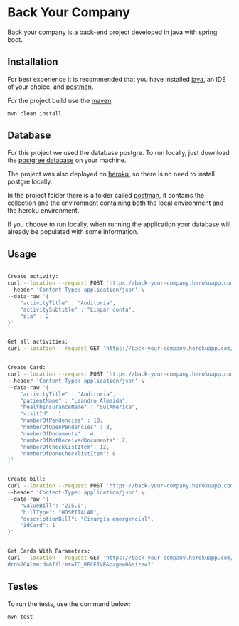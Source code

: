 # Back Your Company

Back your company is a back-end project developed in java with spring boot.

## Installation

For best experience it is recommended that you have installed [java](https://www.oracle.com/technetwork/pt/java/javase/downloads/index.html), an IDE of your choice, and [postman](https://www.postman.com/).

For the project build use the [maven](https://maven.apache.org/download.cgi).

```
mvn clean install
```

## Database

For this project we used the database postgre. To run locally, just download the [postgree database](https://www.postgresql.org/download/) on your machine.

The project was also deployed on [heroku](https://back-your-company.herokuapp.com/), so there is no need to install postgre locally.

In the project folder there is a folder called [postman](https://github.com/roberttacosta/back-your-company/tree/master/postman), it contains the collection and the environment containing both the local environment and the heroku environment.

If you choose to run locally, when running the application your database will already be populated with some information.

## Usage

```bash

Create activity: 
curl --location --request POST 'https://back-your-company.herokuapp.com//activity' \
--header 'Content-Type: application/json' \
--data-raw '{
    "activityTitle" : "Auditoria",
    "activitySubtitle" : "Limpar conta",
    "sla" : 2
}'


Get all activities:
curl --location --request GET 'https://back-your-company.herokuapp.com//activity'


Create Card:
curl --location --request POST 'https://back-your-company.herokuapp.com//card' \
--header 'Content-Type: application/json' \
--data-raw '{
    "activityTitle" : "Auditoria",
    "patientName" : "Leandro Almeida",
    "healthInsuranceName" : "SulAmerica",
    "visitId" : 1,
    "numberOfPendencies" : 10,
    "numberOfOpenPendencies" : 8,
    "numberOfDocuments" : 4,
    "numberOfNotReceivedDocuments": 2,
    "numberOfChecklistItem": 12,
    "numberOfDoneChecklistItem": 8
}'


Create bill:
curl --location --request POST 'https://back-your-company.herokuapp.com//bill' \
--header 'Content-Type: application/json' \
--data-raw '{
    "valueBill": "215.0",
    "billType": "HOSPITALAR",
    "descriptionBill": "Cirurgia emergencial",
    "idCard": 1
}'


Get Cards With Parameters:
curl --location --request GET 'https://back-your-company.herokuapp.com//card?activityId=2&patientName=Lean
dro%20Almeida&filter=TO_RECEIVE&page=0&size=2'
```

## Testes

To run the tests, use the command below:
```
mvn test
```
